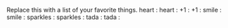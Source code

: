 Replace this with a list of your favorite things.
heart	: heart :
+1	: +1 :
smile	: smile :
sparkles	: sparkles :
tada	: tada :
